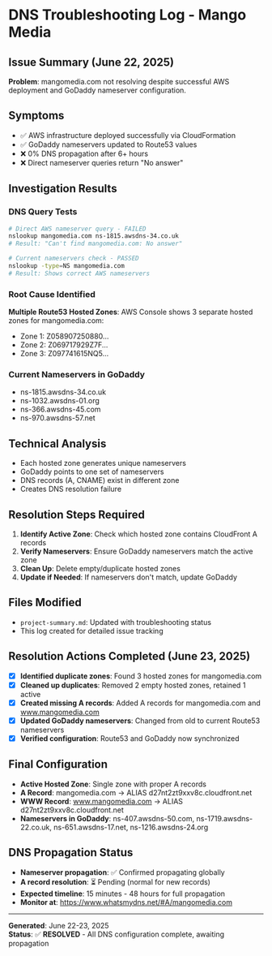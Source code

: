 # DNS Troubleshooting Log - Mango Media

## Issue Summary (June 22, 2025)
**Problem**: mangomedia.com not resolving despite successful AWS deployment and GoDaddy nameserver configuration.

## Symptoms
- ✅ AWS infrastructure deployed successfully via CloudFormation
- ✅ GoDaddy nameservers updated to Route53 values
- ❌ 0% DNS propagation after 6+ hours
- ❌ Direct nameserver queries return "No answer"

## Investigation Results

### DNS Query Tests
```bash
# Direct AWS nameserver query - FAILED
nslookup mangomedia.com ns-1815.awsdns-34.co.uk
# Result: "Can't find mangomedia.com: No answer"

# Current nameservers check - PASSED
nslookup -type=NS mangomedia.com
# Result: Shows correct AWS nameservers
```

### Root Cause Identified
**Multiple Route53 Hosted Zones**: AWS Console shows 3 separate hosted zones for mangomedia.com:
- Zone 1: Z058907250880...
- Zone 2: Z069717929Z7F...  
- Zone 3: Z097741615NQ5...

### Current Nameservers in GoDaddy
- ns-1815.awsdns-34.co.uk
- ns-1032.awsdns-01.org
- ns-366.awsdns-45.com
- ns-970.awsdns-57.net

## Technical Analysis
- Each hosted zone generates unique nameservers
- GoDaddy points to one set of nameservers
- DNS records (A, CNAME) exist in different zone
- Creates DNS resolution failure

## Resolution Steps Required
1. **Identify Active Zone**: Check which hosted zone contains CloudFront A records
2. **Verify Nameservers**: Ensure GoDaddy nameservers match the active zone
3. **Clean Up**: Delete empty/duplicate hosted zones
4. **Update if Needed**: If nameservers don't match, update GoDaddy

## Files Modified
- `project-summary.md`: Updated with troubleshooting status
- This log created for detailed issue tracking

## Resolution Actions Completed (June 23, 2025)
- [x] **Identified duplicate zones**: Found 3 hosted zones for mangomedia.com
- [x] **Cleaned up duplicates**: Removed 2 empty hosted zones, retained 1 active
- [x] **Created missing A records**: Added A records for mangomedia.com and www.mangomedia.com
- [x] **Updated GoDaddy nameservers**: Changed from old to current Route53 nameservers
- [x] **Verified configuration**: Route53 and GoDaddy now synchronized

## Final Configuration
- **Active Hosted Zone**: Single zone with proper A records
- **A Record**: mangomedia.com → ALIAS d27nt2zt9xxv8c.cloudfront.net
- **WWW Record**: www.mangomedia.com → ALIAS d27nt2zt9xxv8c.cloudfront.net
- **Nameservers in GoDaddy**: ns-407.awsdns-50.com, ns-1719.awsdns-22.co.uk, ns-651.awsdns-17.net, ns-1216.awsdns-24.org

## DNS Propagation Status
- **Nameserver propagation**: ✅ Confirmed propagating globally
- **A record resolution**: ⏳ Pending (normal for new records)
- **Expected timeline**: 15 minutes - 48 hours for full propagation
- **Monitor at**: https://www.whatsmydns.net/#A/mangomedia.com

---
**Generated**: June 22-23, 2025  
**Status**: ✅ **RESOLVED** - All DNS configuration complete, awaiting propagation